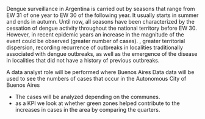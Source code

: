 


Dengue surveillance in Argentina is carried out by seasons that range from EW 31 of one year to EW 30 of the following year. It usually starts in summer and ends in autumn. Until now, all seasons have been characterized by the cessation of dengue activity throughout the national territory before EW 30. However, in recent epidemic years an increase in the magnitude of the event could be observed (greater number of cases). , greater territorial dispersion, recording recurrence of outbreaks in localities traditionally associated with dengue outbreaks, as well as the emergence of the disease in localities that did not have a history of previous outbreaks.

A data analyst role will be performed where Buenos Aires Data data will be used to see the numbers of cases that occur in the Autonomous City of Buenos Aires

- The cases will be analyzed depending on the communes.
- as a KPI we look at whether green zones helped contribute to the increases in cases in the area by comparing the quarters.
